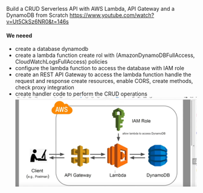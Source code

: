 Build a CRUD Serverless API with AWS Lambda, API Gateway and a DynamoDB from Scratch
https://www.youtube.com/watch?v=Ut5CkSz6NR0&t=146s

#### We neeed 
- create a database dynamodb
- create a lambda function
            create rol with (AmazonDynamoDBFullAccess, CloudWatchLogsFullAccess) policies 
- configure the lambda function to access the database with IAM role
- create an REST API Gateway  to 
            access the lambda function
            handle the request and response
            create resources, enable CORS, create methods, check proxy integration
- create handler code to perform the CRUD operations
![img.png](docs%2Fimg.png)